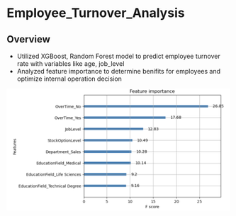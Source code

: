 # Employee_Turnover_Analysis

## Overview
* Utilized XGBoost, Random Forest model to predict employee turnover rate with variables like age, job_level
* Analyzed feature importance to  determine benifits for employees and optimize internal operation decision

![Alt text](./feature_importance.png)
